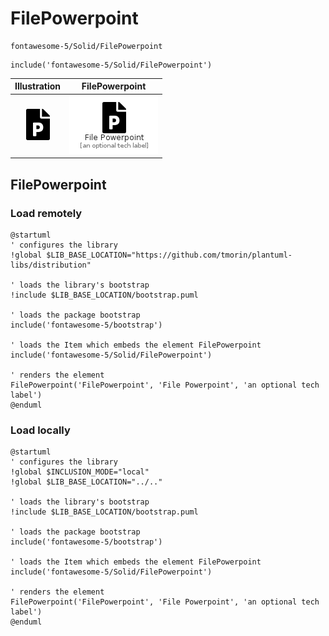 # FilePowerpoint


```text
fontawesome-5/Solid/FilePowerpoint
```

```text
include('fontawesome-5/Solid/FilePowerpoint')
```



| Illustration | FilePowerpoint |
| :---: | :---: |
| ![illustration for Illustration](../../fontawesome-5/Solid/FilePowerpoint.png) | ![illustration for FilePowerpoint](../../fontawesome-5/Solid/FilePowerpoint.Local.png) |




## FilePowerpoint

### Load remotely
```plantuml
@startuml
' configures the library
!global $LIB_BASE_LOCATION="https://github.com/tmorin/plantuml-libs/distribution"

' loads the library's bootstrap
!include $LIB_BASE_LOCATION/bootstrap.puml

' loads the package bootstrap
include('fontawesome-5/bootstrap')

' loads the Item which embeds the element FilePowerpoint
include('fontawesome-5/Solid/FilePowerpoint')

' renders the element
FilePowerpoint('FilePowerpoint', 'File Powerpoint', 'an optional tech label')
@enduml
```

### Load locally
```plantuml
@startuml
' configures the library
!global $INCLUSION_MODE="local"
!global $LIB_BASE_LOCATION="../.."

' loads the library's bootstrap
!include $LIB_BASE_LOCATION/bootstrap.puml

' loads the package bootstrap
include('fontawesome-5/bootstrap')

' loads the Item which embeds the element FilePowerpoint
include('fontawesome-5/Solid/FilePowerpoint')

' renders the element
FilePowerpoint('FilePowerpoint', 'File Powerpoint', 'an optional tech label')
@enduml
```

